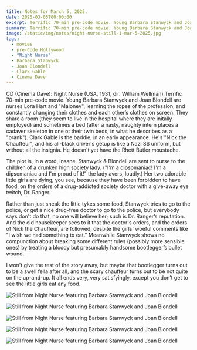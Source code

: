 ```yaml
---
title: Notes for March 5, 2025.
date: 2025-03-05T00:00:00
excerpt: Terrific 70-min pre-code movie. Young Barbara Stanwyck and Joan Blondell are nurses Lora Hart and "Maloney", learning the ropes of the profession, and constantly changing their clothes and each other’s clothes on screen.
summary: Terrific 70-min pre-code movie. Young Barbara Stanwyck and Joan Blondell are nurses Lora Hart and "Maloney", learning the ropes of the profession, and constantly changing their clothes and each other’s clothes on screen.
image: /static/img/notes/night-nurse-still-1-mar-5-2025.jpg
tags:
  - movies
  - pre-Code Hollywood
  - "Night Nurse"
  - Barbara Stanwyck
  - Joan Blondell
  - Clark Gable
  - Cinema Dave
---
```


CD (Cinema Dave): Night Nurse (USA, 1931, dir. William Wellman)
Terrific 70-min pre-code movie. Young Barbara Stanwyck and Joan Blondell are nurses Lora Hart and "Maloney", learning the ropes of the profession, and constantly changing their clothes and each other’s clothes on screen. They share a room (they seem to live in the hospital where they are initally employed) and sometimes a bed (after a nasty, naughty intern places a cadaver skeleton in one ot their twin beds, in what he describes as a "prank"). Clark Gable is the baddie, in an early appearance. He's "Nick the Chauffeur", and his all-black driver's getup is like a Nazi SS uniform, but without all the insignia. He doesn't yet have the Rhett Butler moustache.

The plot is, in a word, insane. Stanwyck & Blondell are sent to nurse to the children of a drunken high society lady. ("I'm a dipsomaniac! I'm a dipsomaniac and I'm proud of it!" the lady avers, loudly.) Her two adorable little girls are dying, you see, because they have been forbidden to have food, on the orders of a drug-addicted society doctor with a give-away eye twitch, Dr. Ranger.

Rather than just sneak the little tykes some food, Stanwyck tries to go to the police, or get a nice drug-free doctor to go to the police, but everybody says don't do that, no one will believe her; such is Dr. Ranger’s reputation. And the old housekeeper sees to it that the doctor's orders, and the orders of Nick the Chauffeur, are followed, despite the girls' woeful comments like "I wish we had something to eat."  Meanwhile Stanwyck shows no compunction about breaking some different rules (possibly more sensible ones) by treating a bloody but presumably handsome bootlegger’s bullet wound.

I won't give the rest of the story away, but maybe that bootlegger turns out to be a swell fella after all, and the scary chauffeur turns out to be not quite on the up-and-up. It all ends very, very satisfyingly, except you don’t get to see the little girls eat any food.

![Still from Night Nurse featuring Barbara Stanwyck and Joan Blondell](/static/img/notes/night-nurse-still-mar-5-2025.jpg)

![Still from Night Nurse featuring Barbara Stanwyck and Joan Blondell](/static/img/notes/night-nurse-still-1-mar-5-2025.jpg)

![Still from Night Nurse featuring Barbara Stanwyck and Joan Blondell](/static/img/notes/night-nurse-still-2-mar-5-2025.jpg#full-width)

![Still from Night Nurse featuring Barbara Stanwyck and Joan Blondell](/static/img/notes/night-nurse-still-3-mar-5-2025.jpg#full-width)

![Still from Night Nurse featuring Barbara Stanwyck and Joan Blondell](/static/img/notes/night-nurse-still-4-mar-5-2025.jpg#full-width)